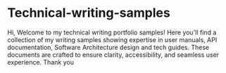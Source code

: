 # Technical-writing-samples
Hi, 
Welcome to my technical writing portfolio samples! Here you'll find a collection of my writing samples showing expertise in user manuals, API documentation, Software Architecture design and tech guides. These documents are crafted to ensure clarity, accessibility, and seamless user experience. 
Thank you
